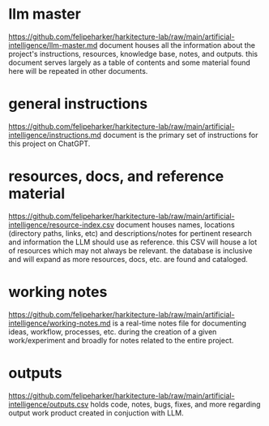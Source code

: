 # llm master

https://github.com/felipeharker/harkitecture-lab/raw/main/artificial-intelligence/llm-master.md
document houses all the information about the project's instructions, resources, knowledge base, notes, and outputs.
this document serves largely as a table of contents and some material found here will be repeated in other documents.

# general instructions

https://github.com/felipeharker/harkitecture-lab/raw/main/artificial-intelligence/instructions.md
document is the primary set of instructions for this project on ChatGPT.

# resources, docs, and reference material

https://github.com/felipeharker/harkitecture-lab/raw/main/artificial-intelligence/resource-index.csv
document houses names, locations (directory paths, links, etc) and descriptions/notes for pertinent research and information the LLM should use as reference. this CSV will house a lot of resources which may not always be relevant. the database is inclusive and will expand as more resources, docs, etc. are found and cataloged.

# working notes

https://github.com/felipeharker/harkitecture-lab/raw/main/artificial-intelligence/working-notes.md
is a real-time notes file for documenting ideas, workflow, processes, etc. during the creation of a given work/experiment and broadly for notes related to the entire project.

# outputs

https://github.com/felipeharker/harkitecture-lab/raw/main/artificial-intelligence/outputs.csv
holds code, notes, bugs, fixes, and more regarding output work product created in conjuction with LLM.

